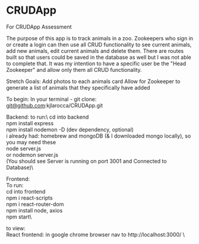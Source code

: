 # CRUDApp
For CRUDApp Assessment

The purpose of this app is to track animals in a zoo. Zookeepers who sign in or create a login can then use all CRUD functionality to see current animals, add new animals, edit current animals and delete them. 
There are routes built so that users could be saved in the database as well but I was not able to complete that.
It was my intention to have a specific user be the "Head Zookeeper" and allow only them all CRUD functionality.

Stretch Goals:
Add photos to each animals card
Allow for Zookeeper to generate a list of animals that they specifically have added

To begin: 
In your terminal - git clone: git@github.com:kjlarocca/CRUDApp.git

Backend:
to run:\ 
cd into backend\
 npm install express\
 npm install nodemon -D (dev dependency, optional)\
 i already had: homebrew and mongoDB (& I downloaded mongo locally), so you may need these\
 node server.js\
 or nodemon server.js\
(You should see Server is running on port 3001 and Connected to Database)\

Frontend:\
To run:\
cd into frontend\
npm i react-scripts\
npm i react-router-dom\
npm install node, axios\
 npm start\

to view:\
React frontend: in google chrome browser nav to http://localhost:3000/ \